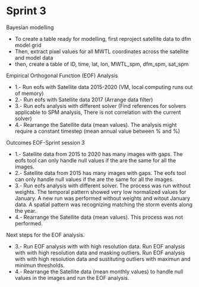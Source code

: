 # Sprint 3

Bayesian modelling
* To create a table ready for modelling, first reproject satellite data to dfm model grid
* Then, extract pixel values for all MWTL coordinates across the satellite and model data
* then, create a table of ID, time, lat, lon, MWTL_spm, dfm_spm, sat_spm

Empirical Orthogonal Function (EOF) Analysis 
* 1.- Run eofs with Satellite data 2015-2020  (VM, local computing runs out of memory)
* 2.- Run eofs with Satellite data 2017       (Arrange data filter)
* 3.- Run eofs analysis with different solver (Find references for solvers applicable to SPM analysis, There is not correlation with the current solver)
* 4.- Rearrange the Satellite data (mean values). The analysis might require a constant timestep (mean annual value between % and %)

Outcomes EOF-Sprint session 3
* 1.- Satellite data from 2015 to 2020 has many images with gaps. The eofs tool can only handle null values if the are the same for all the images.  
* 2.- Satellite data from 2015 has many images with gaps. The eofs tool can only handle null values if the are the same for all the images.  
* 3.- Run eofs analysis with different solver. The process was run without weights. 
      The temporal pattern showed very low normalized values for January. A new run was performed without weights and witout January data. 
      A spatial pattern was recognizing matching the storm events along the year. 
* 4.- Rearrange the Satellite data (mean values). This process was not performed.

Next steps for the EOF analysis.
* 3.- Run EOF analysis with with high resolution data.
      Run EOF analysis with with high resolution data and masking outliers.
      Run EOF analysis with with high resolution data and sustituting outliers with maximun and minimun thresholds.   
 * 4.- Rearrange the Satellite data (mean monthly values) to handle null values in the images and run the EOF analysis. 
    
    


